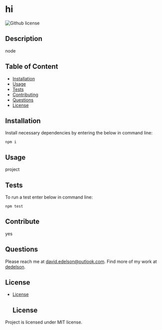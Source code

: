 # hi 
  ![Github license](https://img.shields.io/badge/license-MIT-blue.svg)
  ## Description
  node   
  
  ## Table of Content
  - [Installation](#installation)
  - [Usage](#usage)
  - [Tests](#tests)
  - [Contributing](#contributing)
  - [Questions](#questions)
  - [License](#license)
  ## Installation
  Install necessary dependencies by entering the below in command line:
  ```
  npm i
  ```
  ## Usage
  project 
  ## Tests
  To run a test enter below in command line:
  ```
  npm test
  ```
  
  ## Contribute
  yes 
  ## Questions
  Please reach me at david.edelson@outlook.com. 
  Find more of my work at [dedelson](https://github.com/dedelson/).
  ## License
  
* [License](#license)

  ## License
Project is licensed under MIT license.
